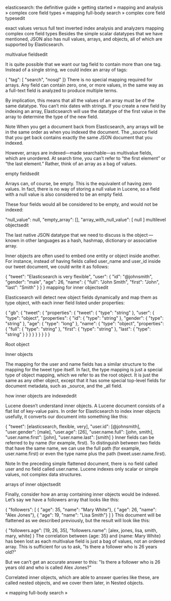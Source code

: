 
elasticsearch: the definitive guide » getting started » mapping and analysis » complex core field types
«  mapping     full-body search  »
complex core field typesedit

exact values versus full text
inverted index
analysis and analyzers
mapping
complex core field types
Besides the simple scalar datatypes that we have mentioned, JSON also has null values, arrays, and objects, all of which are supported by Elasticsearch.

multivalue fieldsedit

It is quite possible that we want our tag field to contain more than one tag. Instead of a single string, we could index an array of tags:

{ "tag": [ "search", "nosql" ]}
There is no special mapping required for arrays. Any field can contain zero, one, or more values, in the same way as a full-text field is analyzed to produce multiple terms.

By implication, this means that all the values of an array must be of the same datatype. You can’t mix dates with strings. If you create a new field by indexing an array, Elasticsearch will use the datatype of the first value in the array to determine the type of the new field.

Note
When you get a document back from Elasticsearch, any arrays will be in the same order as when you indexed the document. The _source field that you get back contains exactly the same JSON document that you indexed.

However, arrays are indexed—made searchable—as multivalue fields, which are unordered. At search time, you can’t refer to “the first element” or “the last element.” Rather, think of an array as a bag of values.

empty fieldsedit

Arrays can, of course, be empty. This is the equivalent of having zero values. In fact, there is no way of storing a null value in Lucene, so a field with a null value is also considered to be an empty field.

These four fields would all be considered to be empty, and would not be indexed:

"null_value":               null,
"empty_array":              [],
"array_with_null_value":    [ null ]
multilevel objectsedit

The last native JSON datatype that we need to discuss is the object — known in other languages as a hash, hashmap, dictionary or associative array.

Inner objects are often used to embed one entity or object inside another. For instance, instead of having fields called user_name and user_id inside our tweet document, we could write it as follows:

{
    "tweet":            "Elasticsearch is very flexible",
    "user": {
        "id":           "@johnsmith",
        "gender":       "male",
        "age":          26,
        "name": {
            "full":     "John Smith",
            "first":    "John",
            "last":     "Smith"
        }
    }
}
mapping for inner objectsedit

Elasticsearch will detect new object fields dynamically and map them as type object, with each inner field listed under properties:

{
  "gb": {
    "tweet": { 
      "properties": {
        "tweet":            { "type": "string" },
        "user": { 
          "type":             "object",
          "properties": {
            "id":           { "type": "string" },
            "gender":       { "type": "string" },
            "age":          { "type": "long"   },
            "name":   { 
              "type":         "object",
              "properties": {
                "full":     { "type": "string" },
                "first":    { "type": "string" },
                "last":     { "type": "string" }
              }
            }
          }
        }
      }
    }
  }
}


Root object

 

Inner objects

The mapping for the user and name fields has a similar structure to the mapping for the tweet type itself. In fact, the type mapping is just a special type of object mapping, which we refer to as the root object. It is just the same as any other object, except that it has some special top-level fields for document metadata, such as _source, and the _all field.

how inner objects are indexededit

Lucene doesn’t understand inner objects. A Lucene document consists of a flat list of key-value pairs. In order for Elasticsearch to index inner objects usefully, it converts our document into something like this:

{
    "tweet":            [elasticsearch, flexible, very],
    "user.id":          [@johnsmith],
    "user.gender":      [male],
    "user.age":         [26],
    "user.name.full":   [john, smith],
    "user.name.first":  [john],
    "user.name.last":   [smith]
}
Inner fields can be referred to by name (for example, first). To distinguish between two fields that have the same name, we can use the full path (for example, user.name.first) or even the type name plus the path (tweet.user.name.first).

Note
In the preceding simple flattened document, there is no field called user and no field called user.name. Lucene indexes only scalar or simple values, not complex data structures.

arrays of inner objectsedit

Finally, consider how an array containing inner objects would be indexed. Let’s say we have a followers array that looks like this:

{
    "followers": [
        { "age": 35, "name": "Mary White"},
        { "age": 26, "name": "Alex Jones"},
        { "age": 19, "name": "Lisa Smith"}
    ]
}
This document will be flattened as we described previously, but the result will look like this:

{
    "followers.age":    [19, 26, 35],
    "followers.name":   [alex, jones, lisa, smith, mary, white]
}
The correlation between {age: 35} and {name: Mary White} has been lost as each multivalue field is just a bag of values, not an ordered array. This is sufficient for us to ask, "Is there a follower who is 26 years old?"

But we can’t get an accurate answer to this: "Is there a follower who is 26 years old and who is called Alex Jones?"

Correlated inner objects, which are able to answer queries like these, are called nested objects, and we cover them later, in Nested objects.

«  mapping     full-body search  »

